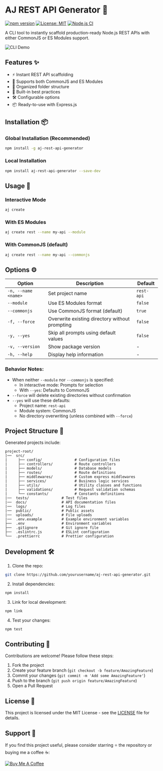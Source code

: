 # AJ REST API Generator 🚀

[![npm version](https://img.shields.io/npm/v/aj-rest-api-generator)](https://npmjs.com/package/aj-rest-api-generator)
[![License: MIT](https://img.shields.io/badge/License-MIT-yellow.svg)](https://opensource.org/licenses/MIT)
[![Node.js CI](https://github.com/yourusername/aj-rest-api-generator/actions/workflows/test.yml/badge.svg)](https://github.com/Aj3322/aj-rest-api-generator/actions/workflows/test.yml)

A CLI tool to instantly scaffold production-ready Node.js REST APIs with either CommonJS or ES Modules support.

![CLI Demo](https://media.giphy.com/media/v1.Y2lkPTc5MGI3NjExcDl6cGZqY3BmZ2Z6d2V1ZGN4bWJ6NnRjcHZ2eGJtZzB1eHZ6bGZ1biZlcD12MV9pbnRlcm5hbF9naWZfYnlfaWQmY3Q9Zw/xT5LMHxhOfscxPfIfm/giphy.gif)

## Features ✨

- ⚡️ Instant REST API scaffolding
- 🔄 Supports both CommonJS and ES Modules
- 📁 Organized folder structure
- 🔐 Built-in best practices
- 🛠️ Configurable options
- 📦 Ready-to-use with Express.js

## Installation 📦

### Global Installation (Recommended)
```bash
npm install -g aj-rest-api-generator
```

### Local Installation
```bash
npm install aj-rest-api-generator --save-dev
```

## Usage 🚀

### Interactive Mode
```bash
aj create
```

### With ES Modules
```bash
aj create rest --name my-api --module
```

### With CommonJS (default)
```bash
aj create rest --name my-api --commonjs
```

## Options ⚙️

| Option                | Description                                      | Default     |
|-----------------------|--------------------------------------------------|-------------|
| `-n, --name <name>`   | Set project name                                 | `rest-api`  |
| `--module`            | Use ES Modules format                            | `false`     |
| `--commonjs`          | Use CommonJS format (default)                    | `true`      |
| `-f, --force`         | Overwrite existing directory without prompting   | `false`     |
| `-y, --yes`           | Skip all prompts using default values            | `false`     |
| `-v, --version`       | Show package version                             | -           |
| `-h, --help`          | Display help information                         | -           |

### Behavior Notes:
- When neither `--module` nor `--commonjs` is specified:
  - In interactive mode: Prompts for selection
  - With `--yes`: Defaults to CommonJS
- `--force` will delete existing directories without confirmation
- `--yes` will use these defaults:
  - Project name: `rest-api`
  - Module system: CommonJS
  - No directory overwriting (unless combined with `--force`)

## Project Structure 📂

Generated projects include:

```
project-root/
|──  src/
|     ├── config/               # Configuration files
|     ├── controllers/          # Route controllers
|     ├── models/               # Database models
|     ├── routes/               # Route definitions
|     ├── middlewares/          # Custom express middlewares
|     ├── services/             # Business logic services
|     ├── utils/                # Utility classes and functions
|     ├── validations/          # Request validation schemas
|     └── constants/            # Constants definitions
|──  tests/               # Test files
|──  docs/                # API documentation files
|──  logs/                # Log files
|──  public/              # Public assets
|──  uploads/             # File uploads
|──  .env.example         # Example environment variables
├──  .env                 # Environment variables
├──  .gitignore           # Git ignore file
├──  .eslintrc.js         # ESLint configuration
└──  .prettierrc          # Prettier configuration
```

## Development 🛠️

1. Clone the repo:
```bash
git clone https://github.com/yourusername/aj-rest-api-generator.git
```

2. Install dependencies:
```bash
npm install
```

3. Link for local development:
```bash
npm link
```

4. Test your changes:
```bash
npm test
```

## Contributing 🤝

Contributions are welcome! Please follow these steps:

1. Fork the project
2. Create your feature branch (`git checkout -b feature/AmazingFeature`)
3. Commit your changes (`git commit -m 'Add some AmazingFeature'`)
4. Push to the branch (`git push origin feature/AmazingFeature`)
5. Open a Pull Request

## License 📄

This project is licensed under the MIT License - see the [LICENSE](LICENSE) file for details.

## Support 💖

If you find this project useful, please consider starring ⭐ the repository or buying me a coffee ☕:

[![Buy Me A Coffee](https://www.buymeacoffee.com/assets/img/custom_images/orange_img.png)](https://www.buymeacoffee.com/yourusername)
```